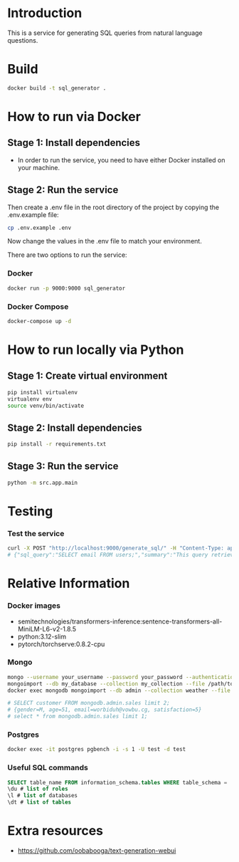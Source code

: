 # Introduction

This is a service for generating SQL queries from natural language questions.

# Build
```bash
docker build -t sql_generator .
```

# How to run via Docker
## Stage 1: Install dependencies
- In order to run the service, you need to have either Docker installed on your machine.

## Stage 2: Run the service
Then create a .env file in the root directory of the project by copying the .env.example file:
```bash
cp .env.example .env
```
Now change the values in the .env file to match your environment.

There are two options to run the service:
### Docker
```bash
docker run -p 9000:9000 sql_generator
```

### Docker Compose
```bash
docker-compose up -d
```

# How to run locally via Python
## Stage 1: Create virtual environment
```bash
pip install virtualenv
virtualenv env
source venv/bin/activate
```
## Stage 2: Install dependencies
```bash
pip install -r requirements.txt
```
## Stage 3: Run the service
```bash
python -m src.app.main
```


# Testing
### Test the service
```bash
curl -X POST "http://localhost:9000/generate_sql/" -H "Content-Type: application/json" -d '{"question": "Get all user emails"}'
# {"sql_query":"SELECT email FROM users;","summary":"This query retrieves all user emails from the users table."}
```

# Relative Information
### Docker images
- semitechnologies/transformers-inference:sentence-transformers-all-MiniLM-L6-v2-1.8.5
- python:3.12-slim
- pytorch/torchserve:0.8.2-cpu

### Mongo
```bash
mongo --username your_username --password your_password --authenticationDatabase admin
mongoimport --db my_database --collection my_collection --file /path/to/data.json --jsonArray
docker exec mongodb mongoimport --db admin --collection weather --file /tmp/data/weather.json --username admin --password password --authenticationDatabase admin

# SELECT customer FROM mongodb.admin.sales limit 2;
# {gender=M, age=51, email=worbiduh@vowbu.cg, satisfaction=5}
# select * from mongodb.admin.sales limit 1;
```

### Postgres
```bash
docker exec -it postgres pgbench -i -s 1 -U test -d test
```

### Useful SQL commands
```sql
SELECT table_name FROM information_schema.tables WHERE table_schema = 'public';
\du # list of roles
\l # list of databases
\dt # list of tables
```

# Extra resources
- https://github.com/oobabooga/text-generation-webui
